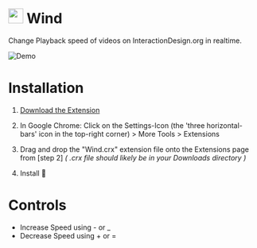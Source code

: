 # <img src="https://i.imgur.com/l6r3OGW.png" height="30px"> Wind

Change Playback speed of videos on InteractionDesign.org in realtime.

![Demo](https://i.imgur.com/rC5LEoq.jpg)

# Installation
1. [Download the Extension](https://github.com/littlewonder/wind/releases/download/0.0.1/Wind.crx)
2. In Google Chrome: Click on the Settings-Icon (the 'three horizontal-bars' icon in the top-right corner) > More Tools > Extensions


3. Drag and drop the "Wind.crx" extension file onto the Extensions page from [step 2] *( .crx file should likely be in your Downloads directory )*

4. Install :tada:

# Controls
- Increase Speed using - or _
- Decrease Speed using + or =
